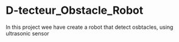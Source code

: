 # D-tecteur_Obstacle_Robot
In this project wee have create a robot that detect osbtacles, using ultrasonic sensor 
